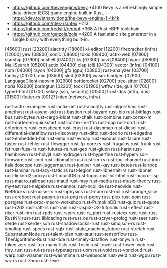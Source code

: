 -   https://github.com/bevyengine/bevy \*4100 Bevy is a refreshingly simple data-driven (ECS) game engine built in Rust. - https://dev.to/ethanyidong/the-bevy-engine-1-4k4k
-   https://github.com/ntex-rs/ntex \*213
-   https://github.com/redsift/redbpf \*368 A Rust eBPF toolchain.
-   https://github.com/getzola/zola \*4200 A fast static site generator in a single binary with everything built-in.

[45600] rust
[23200] alacritty
[18000] xi-editor
[12200] firecracker (infra)
[12000] yew
[08800] sonic
[08600] tokio
[08400] actix-web
[07900] starship
[07900] nushell
[07400] tikv
[07300] navi
[06400] hyper
[05800] MeiliSearch
[05200] actix
[04400] clap (cli)
[04300] vector (infra)
[04100] nom
[04000] rayon
[04000] gfx (gpu)
[03800] rust-analyzer
[03700] tantivy
[03700] mio
[03500] sled
[03300] wasm-bindgen
[02900] LanguageClient-neovim
[02900] bottlerocket
[02700] tree-sitter
[02600] noria
[02600] boringtun
[02200] tock
[01900] wtftw (ide, gui)
[01700] typed-html
[01700] sekey (ssh, security)
[01500] trust-dns (infra, dns)
[01500] flutter-rs
[00127] ntex (network, infra)

rust-actix-examples
rust-actix-net
rust-alacritty
rust-algorithms
rust-amethyst
rust-async-std
rust-bastion
rust-bayard
rust-bio
rust-bitflags
rust-bus
rust-bytes
rust-cargo-bloat
rust-chalk
rust-combine
rust-cortex-m
rust-cortex-m-quickstart
rust-cortex-m-rtfm
rust-cpp
rust-crdt
rust-criterion.rs
rust-crossbeam
rust-crust
rust-dashmap
rust-diesel
rust-differential-dataflow
rust-discovery
rust-ditto
rust-dodrio
rust-edgedns
rust-embedded-hal
rust-emu
rust-evmap
rust-exodus
rust-failure
rust-faster
rust-fehler
rust-flowgger
rust-fp-core.rs
rust-frugalos
rust-frunk
rust-fst
rust-fuse-rs
rust-futures-rs
rust-geo
rust-gluon
rust-haret
rust-hashbrown
rust-holyjit
rust-hydrogen
rust-hyperfine
rust-hypervisor-firmware
rust-iced
rust-idiomatic-rust
rust-im-rs
rust-ipc-channel
rust-iron-kaleidoscope
rust-juggernaut
rust-juniper
rust-kay
rust-ketos
rust-lalrpop
rust-laminar
rust-lazy-static.rs
rust-legion
rust-libhermit-rs
rust-libpnet
rust-linkerd2-proxy
rust-LocustDB
rust-logos
rust-lol-html
rust-macro-lisp
rust-macro_railroad
rust-maud
rust-may
rust-media
rust-music-theory
rust-my-test
rust-nalgebra
rust-nannou
rust-ncollide
rust-neovide
rust-NetBricks
rust-noise-rs
rust-nphysics
rust-num
rust-ocl
rust-orange_slice
rust-oreboot
rust-papyrus
rust-peg
rust-percy
rust-plex
rust-pom
rust-postgres
rust-proc-macro-workshop
rust-PumpkinDB
rust-quiz
rust-quote
rust-r2d2
rust-raft-rs
rust-rain
rust-raspi3-OS-tutorials
rust-reflect
rust-riker
rust-rim
rust-rpds
rust-rspirv
rust-rs_pbrt
rust-rustcxx
rust-rusti
rust-RustNN
rust-rust_libloading
rust-rust_os
rust-scryer-prolog
rust-seer
rust-serde
rust-serde-json
rust-shadowsocks-rust
rust-simdjson-rs
rust-smoltcp
rust-specs
rust-sqlx
rust-state_machine_future
rust-stretch
rust-SubstratumNode
rust-talent-plan
rust-tauri
rust-tensorflow
rust-TheAlgorithms-Rust
rust-tide
rust-timely-dataflow
rust-tinywin
rust-tokenizers
rust-too-many-lists
rust-Toshi
rust-tower
rust-tower-web
rust-tray_rust
rust-tui-rs
rust-typetag
rust-uom
rust-void
rust-vpncloud
rust-warp
rust-wasmer
rust-wasmtime
rust-websocat
rust-weld
rust-wgpu
rust-ws-rs
rust-zbox
rust-zexe
